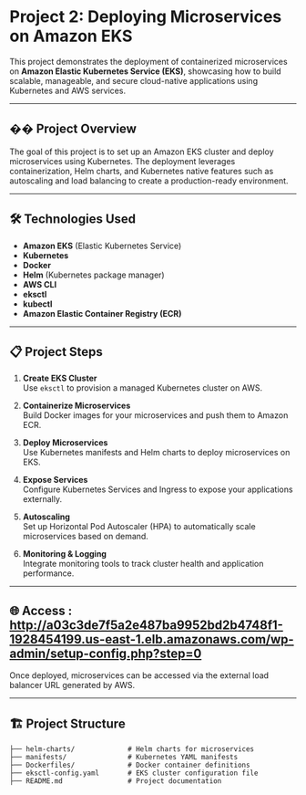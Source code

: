 # Project 2: Deploying Microservices on Amazon EKS

This project demonstrates the deployment of containerized microservices on **Amazon Elastic Kubernetes Service (EKS)**, showcasing how to build scalable, manageable, and secure cloud-native applications using Kubernetes and AWS services.

---

## �� Project Overview

The goal of this project is to set up an Amazon EKS cluster and deploy microservices using Kubernetes. The deployment leverages containerization, Helm charts, and Kubernetes native features such as autoscaling and load balancing to create a production-ready environment.

---

## 🛠️ Technologies Used

- **Amazon EKS** (Elastic Kubernetes Service)
- **Kubernetes**
- **Docker**
- **Helm** (Kubernetes package manager)
- **AWS CLI**
- **eksctl**
- **kubectl**
- **Amazon Elastic Container Registry (ECR)**

---

## 📋 Project Steps

1. **Create EKS Cluster**  
   Use `eksctl` to provision a managed Kubernetes cluster on AWS.

2. **Containerize Microservices**  
   Build Docker images for your microservices and push them to Amazon ECR.

3. **Deploy Microservices**  
   Use Kubernetes manifests and Helm charts to deploy microservices on EKS.

4. **Expose Services**  
   Configure Kubernetes Services and Ingress to expose your applications externally.

5. **Autoscaling**  
   Set up Horizontal Pod Autoscaler (HPA) to automatically scale microservices based on demand.

6. **Monitoring & Logging**  
   Integrate monitoring tools to track cluster health and application performance.

---

## 🌐 Access : http://a03c3de7f5a2e487ba9952bd2b4748f1-1928454199.us-east-1.elb.amazonaws.com/wp-admin/setup-config.php?step=0

Once deployed, microservices can be accessed via the external load balancer URL generated by AWS.

---

## 🏗️ Project Structure

```plaintext
├── helm-charts/             # Helm charts for microservices
├── manifests/               # Kubernetes YAML manifests
├── Dockerfiles/             # Docker container definitions
├── eksctl-config.yaml       # EKS cluster configuration file
├── README.md                # Project documentation
